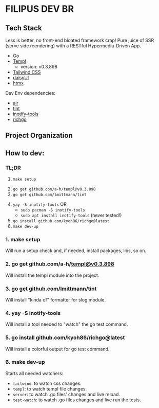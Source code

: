 # FILIPUS DEV BR

## Tech Stack

Less is better, no front-end bloated framework crap!
Pure juice of SSR (serve side reendering) with a RESTful Hypermedia-Driven App.

- Go
- [Templ](https://templ.guide])
  - version: v0.3.898
- [Tailwind CSS](https://tailwindcss.com/docs/installation/tailwind-cli)
- [daisyUI](https://daisyui.com/docs/install/cli/)
- [htmx](https://htmx.org/)

Dev Env dependencies:

- [air](https://github.com/air-verse/air)
- [tint](https://github.com/lmittmann/tint)
- [inotify-tools](https://github.com/inotify-tools/inotify-tools)
- [richgo](https://github.com/kyoh86/richgo)

## Project Organization

## How to dev:

### TL;DR

1. `make setup`
<!-- TODO:  Check how to do it in a more elegant way
            Include into Makefile?
-->
2. `go get github.com/a-h/templ@v0.3.898`
3. `go get github.com/lmittmann/tint`
<!-- TODO:  Make it more "ubuntu" friendly
            Not everyone uses Arch Linux - what a shame!
            Include into Makefile?
-->
4. `yay -S inotify-tools` OR
   - `sudo pacman -S inotify-tools`
   - `sudo apt install inotify-tools` (never tested!)
5. `go install github.com/kyoh86/richgo@latest`
6. `make dev-up`

### 1. make setup

Will run a setup check and, if needed, install packages, libs, so on.

### 2. go get github.com/a-h/templ@v0.3.898

Will install the templ module into the project.

### 3. go get github.com/lmittmann/tint

Will install "kinda of" formatter for slog module.

### 4. yay -S inotify-tools

Will install a tool needed to "watch" the go test command.

### 5. go install github.com/kyoh86/richgo@latest

Will install a colorful output for go test command.

### 6. make dev-up

Starts all needed watchers:

- `tailwind`: to watch css changes.
- `templ`: to watch templ file changes.
- `server`: to watch .go files' changes and live reload.
- `test-watch`: to watch .go files changes and live run the tests.
